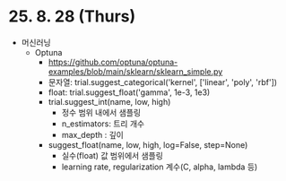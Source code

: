 # 25. 8. 28 (Thurs)

* 머신러닝
  * Optuna
    * https://github.com/optuna/optuna-examples/blob/main/sklearn/sklearn_simple.py
    * 문자열: trial.suggest_categorical('kernel', ['linear', 'poly', 'rbf'])
    * float: trial.suggest_float('gamma', 1e-3, 1e3)
    * trial.suggest_int(name, low, high)
      * 정수 범위 내에서 샘플링
      * n_estimators: 트리 개수
      * max_depth : 깊이
    * suggest_float(name, low, high, log=False, step=None)
      * 실수(float) 값 범위에서 샘플링
      * learning rate, regularization 계수(C, alpha, lambda 등)
    
